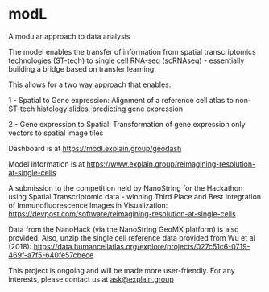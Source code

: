 # modL
A modular approach to data analysis 

The model enables the transfer of information from spatial transcriptomics technologies (ST-tech) to single cell RNA-seq (scRNAseq) - essentially building a bridge based on transfer learning.

This allows for a two way approach that enables:

1 - Spatial to Gene expression: Alignment of a reference cell atlas to non-ST-tech histology slides, predicting gene expression

2 - Gene expression to Spatial: Transformation of gene expression only vectors to spatial image tiles

Dashboard is at
https://modl.explain.group/geodash

Model information is at
https://www.explain.group/reimagining-resolution-at-single-cells

A submission to the competition held by NanoString for the Hackathon using Spatial Transcriptomic data - winning Third Place and Best Integration of Immunofluorescence Images in Visualization:
https://devpost.com/software/reimagining-resolution-at-single-cells

Data from the NanoHack (via the NanoString GeoMX platform) is also provided.
Also, unzip the single cell reference data provided from Wu et al (2018): https://data.humancellatlas.org/explore/projects/027c51c6-0719-469f-a7f5-640fe57cbece

This project is ongoing and will be made more user-friendly. For any interests, please contact us at ask@explain.group
